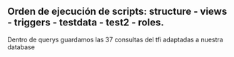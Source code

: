 Orden de ejecución de scripts: structure - views - triggers - testdata - test2 - roles.
------------------------------------------------------------------------
Dentro de querys guardamos las 37 consultas del tfi adaptadas a nuestra database
